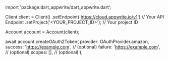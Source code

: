import 'package:dart_appwrite/dart_appwrite.dart';

Client client = Client()
    .setEndpoint('https://cloud.appwrite.io/v1') // Your API Endpoint
    .setProject('<YOUR_PROJECT_ID>'); // Your project ID

Account account = Account(client);

await account.createOAuth2Token(
    provider: OAuthProvider.amazon,
    success: 'https://example.com', // (optional)
    failure: 'https://example.com', // (optional)
    scopes: [], // (optional)
);
